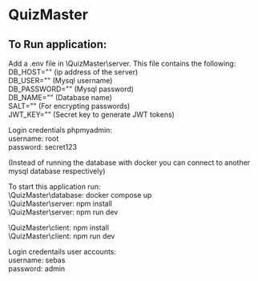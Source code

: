 # QuizMaster
## To Run application:
Add a .env file in \QuizMaster\server. This file contains the following:  
DB_HOST=""  (ip address of the server)  
DB_USER=""  (Mysql username)  
DB_PASSWORD=""  (Mysql password)  
DB_NAME=""  (Database name)  
SALT="" (For encrypting passwords)  
JWT_KEY="" (Secret key to generate JWT tokens)  

Login credentials phpmyadmin:  
username: root  
password: secret123  

(Instead of running the database with docker you can connect to another mysql database respectively)  

To start this application run:  
\QuizMaster\database: docker compose up  
\QuizMaster\server: npm install  
\QuizMaster\server: npm run dev  

\QuizMaster\client: npm install  
\QuizMaster\client: npm run dev  

Login credentails user accounts:  
username: sebas  
password: admin  